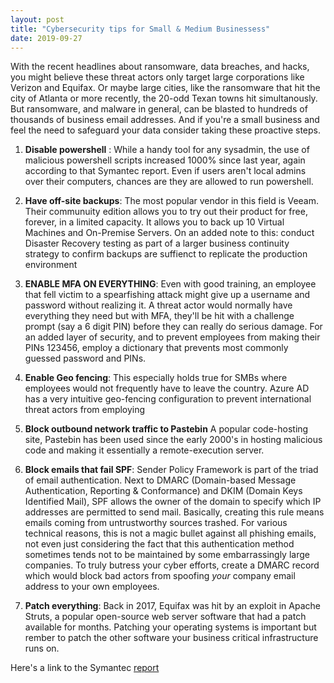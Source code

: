 ```yaml
---
layout: post
title: "Cybersecurity tips for Small & Medium Businessess"
date: 2019-09-27
---
```


With the recent headlines about ransomware, data breaches, and hacks, you might believe these threat actors only target large
corporations like Verizon and Equifax. Or maybe large cities, like the ransomware that hit the city of Atlanta or more recently, the 20-odd
Texan towns hit simultanously. But ransomware, and malware in general, can be blasted to hundreds of thousands of business email
addresses. And if you're a small business and feel the need to safeguard your data consider taking these proactive steps.

1. **Disable powershell** : While a handy tool for any sysadmin, the use of malicious powershell scripts increased 1000% since last year,
again according to that Symantec report. Even if users aren't local admins over their computers, chances are they are allowed to run powershell.

2. **Have off-site backups**: The most popular vendor in this field is Veeam. Their communuity edition allows you to try out their product 
for free, forever, in a limited capacity. It allows you to back up 10 Virtual Machines and On-Premise Servers. On an added note to this:
conduct Disaster Recovery testing as part of a larger business continuity strategy to confirm backups are suffienct to replicate the production environment

3. **ENABLE MFA ON EVERYTHING**: Even with good training, an employee that fell victim to a spearfishing attack might give up a username and password without realizing it.
A threat actor would normally have everything they need but with MFA, they'll be hit with a challenge prompt (say a 6 digit PIN) before 
they can really do serious damage. For an added layer of security,
and to prevent employees from making their PINs 123456, employ a dictionary that prevents most commonly guessed password and PINs. 

4. **Enable Geo fencing**: This especially holds true for SMBs where employees would not frequently have to leave the country. Azure AD has a very intuitive 
geo-fencing configuration to prevent international threat actors from employing 

5. **Block outbound network traffic to Pastebin** A popular code-hosting site, Pastebin has been used since the early 2000's in hosting
malicious code and making it essentially a remote-execution server.

6. **Block emails that fail SPF**: Sender Policy Framework is part of the triad of email authentication. Next to DMARC (Domain-based Message Authentication, Reporting & Conformance) 
and DKIM (Domain Keys Identified Mail), SPF allows the owner of the domain to specify which IP addresses are permitted to send mail. Basically, creating
this rule means emails coming from untrustworthy sources trashed. For various technical reasons, this is not a magic bullet against all phishing emails,
not even just considering the fact that this authentication method sometimes tends not to be maintained by some embarrassingly large companies.
To truly butress your cyber efforts, create a DMARC record which would block bad actors from spoofing *your* company email address to your own employees.

7. **Patch everything**: Back in 2017, Equifax was hit by an exploit in Apache Struts, a popular open-source web server software that had a 
patch available for months. Patching your operating systems is important but rember to patch the other software your business critical infrastructure runs on.

Here's a link to the Symantec [report](https://www.symantec.com/content/dam/symantec/docs/reports/istr-24-2019-en.pdf)
